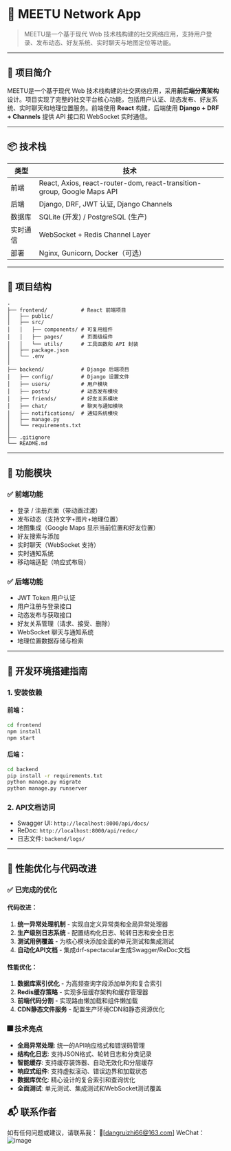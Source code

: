 # 🌟 MEETU Network App

> MEETU是一个基于现代 Web 技术栈构建的社交网络应用，支持用户登录、发布动态、好友系统、实时聊天与地图定位等功能。

---

## 🧩 项目简介

MEETU是一个基于现代 Web 技术栈构建的社交网络应用，采用**前后端分离架构**设计。项目实现了完整的社交平台核心功能，包括用户认证、动态发布、好友系统、实时聊天和地理位置服务。前端使用 **React** 构建，后端使用 **Django + DRF + Channels** 提供 API 接口和 WebSocket 实时通信。

---

## 📦 技术栈

| 类型 | 技术 |
|------|------|
| 前端 | React, Axios, react-router-dom, react-transition-group, Google Maps API |
| 后端 | Django, DRF, JWT 认证, Django Channels |
| 数据库 | SQLite (开发) / PostgreSQL (生产) |
| 实时通信 | WebSocket + Redis Channel Layer |
| 部署 | Nginx, Gunicorn, Docker（可选） |

---

## 📁 项目结构
```
.
├── frontend/           # React 前端项目
│   ├── public/
│   ├── src/
│   │   ├── components/ # 可复用组件
│   │   ├── pages/      # 页面级组件
│   │   └── utils/      # 工具函数和 API 封装
│   ├── package.json
│   └── .env
│
├── backend/            # Django 后端项目
│   ├── config/         # Django 设置文件
│   ├── users/          # 用户模块
│   ├── posts/          # 动态发布模块
│   ├── friends/        # 好友关系模块
│   ├── chat/           # 聊天与通知模块
│   ├── notifications/  # 通知系统模块
│   ├── manage.py
│   └── requirements.txt
│
├── .gitignore
└── README.md
```
---

## 🔧 功能模块

### ✅ 前端功能

- 登录 / 注册页面（带动画过渡）
- 发布动态（支持文字+图片+地理位置）
- 地图集成（Google Maps 显示当前位置和好友位置）
- 好友搜索与添加
- 实时聊天（WebSocket 支持）
- 实时通知系统
- 移动端适配（响应式布局）

### ✅ 后端功能

- JWT Token 用户认证
- 用户注册与登录接口
- 动态发布与获取接口
- 好友关系管理（请求、接受、删除）
- WebSocket 聊天与通知系统
- 地理位置数据存储与检索

---

## 🚀 开发环境搭建指南

### 1. 安装依赖

#### 前端：

```bash
cd frontend
npm install
npm start
```

#### 后端：
```bash
cd backend
pip install -r requirements.txt
python manage.py migrate
python manage.py runserver
```

### 2. API文档访问
- Swagger UI: `http://localhost:8000/api/docs/`
- ReDoc: `http://localhost:8000/api/redoc/`
- 日志文件: `backend/logs/`

---

## 🚀 性能优化与代码改进

### ✅ 已完成的优化

#### 代码改进：
1. **统一异常处理机制** - 实现自定义异常类和全局异常处理器
2. **生产级别日志系统** - 配置结构化日志、轮转日志和安全日志
3. **测试用例覆盖** - 为核心模块添加全面的单元测试和集成测试
4. **自动化API文档** - 集成drf-spectacular生成Swagger/ReDoc文档

#### 性能优化：
1. **数据库索引优化** - 为高频查询字段添加单列和复合索引
2. **Redis缓存策略** - 实现多层缓存架构和缓存管理器
3. **前端代码分割** - 实现路由懒加载和组件懒加载
4. **CDN静态文件服务** - 配置生产环境CDN和静态资源优化

### 🎆 技术亮点

- **全局异常处理**: 统一的API响应格式和错误码管理
- **结构化日志**: 支持JSON格式、轮转日志和分类记录
- **智能缓存**: 支持缓存装饰器、自动无效化和分层缓存
- **响应式组件**: 支持虚拟滚动、错误边界和加载状态
- **数据库优化**: 精心设计的复合索引和查询优化
- **全面测试**: 单元测试、集成测试和WebSocket测试覆盖
## 📬 联系作者

如有任何问题或建议，请联系我：
📮[dangruizhi66@163.com]
WeChat：![image](https://github.com/user-attachments/assets/68c0d8f2-6fa5-4a91-b069-7dfafd096f6c)

